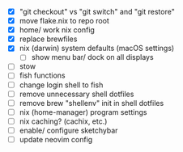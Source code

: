 - [x] "git checkout" vs "git switch" and "git restore"
- [x] move flake.nix to repo root
- [x] home/ work nix config
- [x] replace brewfiles
- [x] nix (darwin) system defaults (macOS settings)
  - [ ] show menu bar/ dock on all displays
- [ ] stow
- [ ] fish functions
- [ ] change login shell to fish
- [ ] remove unnecessary shell dotfiles
- [ ] remove brew "shellenv" init in shell dotfiles
- [ ] nix (home-manager) program settings
- [ ] nix caching? (cachix, etc.)
- [ ] enable/ configure sketchybar
- [ ] update neovim config
